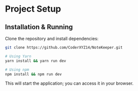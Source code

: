 # Project Setup

## Installation & Running

Clone the repository and install dependencies:
```sh
git clone https://github.com/CoderXYZ14/NoteKeeper.git
```
```sh
# Using Yarn
yarn install && yarn run dev

# Using npm
npm install && npm run dev
```
This will start the application; you can access it in your browser.
